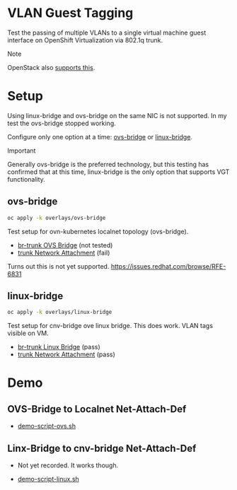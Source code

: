 # VLAN Guest Tagging

Test the passing of multiple VLANs to a single virtual machine guest interface on OpenShift Virtualization via 802.1q trunk.

> [!NOTE]
> OpenStack also [supports this](https://docs.redhat.com/en/documentation/red_hat_openstack_services_on_openshift/18.0/html/managing_networking_resources/vlan-aware-instances_rhoso-mngnet#vlan-aware-instances_rhoso-mngnet).

# Setup

Using linux-bridge and ovs-bridge on the same NIC is not supported. In my test the ovs-bridge stopped working.

Configure only one option at a time: [ovs-bridge](overlays/ovs-bridge) or [linux-bridge](overlays/linux-bridge).

> [!IMPORTANT]
> Generally ovs-bridge is the preferred technology, but this testing has confirmed that at this time, linux-bridge is the only option that supports VGT functionality.

## ovs-bridge

```bash
oc apply -k overlays/ovs-bridge
```

Test setup for ovn-kubernetes localnet topology (ovs-bridge).

* [br-trunk OVS Bridge](components/br-trunk/ovs-bridge/) (not tested)
* [trunk Network Attachment](components/trunk/ovs-bridge/) (fail)

Turns out this is not yet supported. https://issues.redhat.com/browse/RFE-6831

## linux-bridge

```bash
oc apply -k overlays/linux-bridge
```

Test setup for cnv-bridge ove linux bridge.
This does work. VLAN tags visible on VM.

* [br-trunk Linux Bridge](components/br-trunk/linux-bridge/) (pass)
* [trunk Network Attachment](components/trunk/linux-bridge/) (pass)

# Demo

## OVS-Bridge to Localnet Net-Attach-Def

<!-- * [![asciicast](https://asciinema.org/a/693745.svg)](https://asciinema.org/a/693745) -->
* [demo-script-ovs.sh](demo-script-ovs.sh)

## Linx-Bridge to cnv-bridge Net-Attach-Def

* Not yet recorded. It works though.

* [demo-script-linux.sh](demo-script-linux.sh)